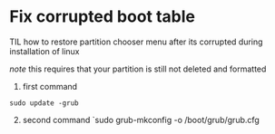 Fix corrupted boot table
=======================

TIL how to restore partition chooser menu after its corrupted during installation of linux

*note* this requires that your partition is still not deleted and formatted

1. first command

`sudo update -grub`

2. second command
`sudo grub-mkconfig -o /boot/grub/grub.cfg
